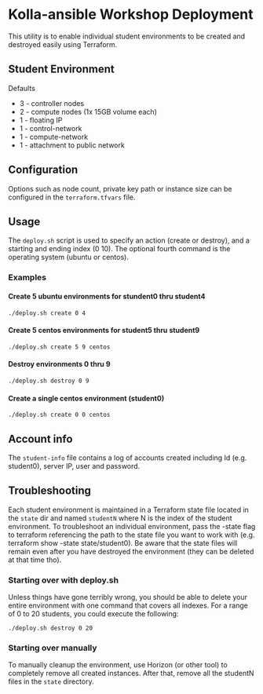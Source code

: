 # Kolla-ansible Workshop Deployment

This utility is to enable individual student environments to be created and destroyed easily using Terraform.

## Student Environment

Defaults  

  * 3 - controller nodes
  * 2 - compute nodes (1x 15GB volume each)
  * 1 - floating IP
  * 1 - control-network
  * 1 - compute-network
  * 1 - attachment to public network

## Configuration

Options such as node count, private key path or instance size can be configured in the `terraform.tfvars` file.

## Usage

The `deploy.sh` script is used to specify an action (create or destroy), and a starting and ending index (0 10). 
The optional fourth command is the operating system (ubuntu or centos).

### Examples

#### Create 5 ubuntu environments for stundent0 thru student4

```
./deploy.sh create 0 4
```

#### Create 5 centos environments for student5 thru student9
```
./deploy.sh create 5 9 centos
```

#### Destroy environments 0 thru 9
```
./deploy.sh destroy 0 9
```

#### Create a single centos environment (student0)
```
./deploy.sh create 0 0 centos
```

## Account info

The `student-info` file contains a log of accounts created including Id (e.g. student0), server IP, user and password.

## Troubleshooting

Each student environment is maintained in a Terraform state file located in the `state` dir and named `studentN` where N 
is the index of the student environment. To troubleshoot an individual environment, pass the -state flag to terraform 
referencing the path to the state file you want to work with (e.g. terraform show -state state/student0).  Be aware that 
the state files will remain even after you have destroyed the environment (they can be deleted at that time tho).

### Starting over with deploy.sh

Unless things have gone terribly wrong, you should be able to delete your entire environment with one command that covers 
all indexes. For a range of 0 to 20 students, you could execute the following:
```
./deploy.sh destroy 0 20
``` 

### Starting over manually

To manually cleanup the environment, use Horizon (or other tool) to completely remove all created instances. 
After that, remove all the studentN files in the `state` directory.
